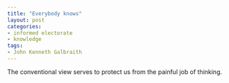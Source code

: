 ```yaml
---
title: "Everybody knows"
layout: post
categories:
- informed electorate
- knowledge
tags:
- John Kenneth Galbraith
---
```


The conventional view serves to protect us from the painful job of thinking.